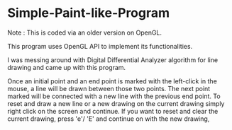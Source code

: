 # Simple-Paint-like-Program

Note : This is coded via an older version on OpenGL.

This program uses OpenGL API to implement its functionalities.

I was messing around with Digital Differential Analyzer algorithm for line drawing and came up with this program.

Once an initial point and an end point is marked with the left-click in the mouse, a line will be drawn between those two points. 
The next point marked will be connected with a new line with the previous end point.
To reset and draw a new line or a new drawing on the current drawing simply right click on the screen and continue.
If you want to reset and clear the current drawing, press 'e'/ 'E' and continue on with the new drawing,